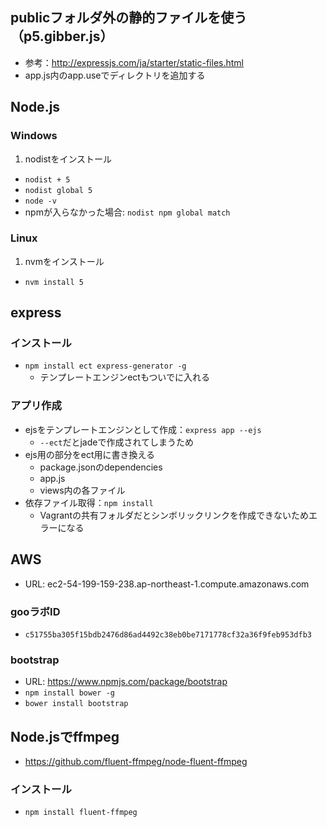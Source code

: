## publicフォルダ外の静的ファイルを使う（p5.gibber.js）
* 参考：http://expressjs.com/ja/starter/static-files.html
* app.js内のapp.useでディレクトリを追加する

## Node.js
### Windows
1. nodistをインストール
* `nodist + 5`
* `nodist global 5`
* `node -v`
* npmが入らなかった場合: `nodist npm global match`

### Linux
1. nvmをインストール
* `nvm install 5`

## express
### インストール
* `npm install ect express-generator -g`
  * テンプレートエンジンectもついでに入れる

### アプリ作成
* ejsをテンプレートエンジンとして作成：`express app --ejs`
  * `--ect`だとjadeで作成されてしまうため
* ejs用の部分をect用に書き換える
  * package.jsonのdependencies
  * app.js
  * views内の各ファイル
* 依存ファイル取得：`npm install`
  * Vagrantの共有フォルダだとシンボリックリンクを作成できないためエラーになる

## AWS
* URL: ec2-54-199-159-238.ap-northeast-1.compute.amazonaws.com

### gooラボID
* `c51755ba305f15bdb2476d86ad4492c38eb0be7171778cf32a36f9feb953dfb3`

### bootstrap
* URL: https://www.npmjs.com/package/bootstrap
* `npm install bower -g`
* `bower install bootstrap`

## Node.jsでffmpeg
* https://github.com/fluent-ffmpeg/node-fluent-ffmpeg

### インストール
* `npm install fluent-ffmpeg`

